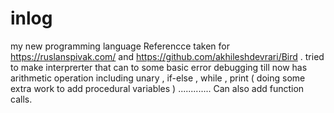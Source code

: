 # inlog
my new programming language
Referencce taken for https://ruslanspivak.com/ and https://github.com/akhileshdevrari/Bird .
tried to make interprerter that can to some basic error debugging 
till now has arithmetic operation including unary , if-else , while , print ( doing some extra work to add procedural variables )
.............
Can also add function calls.
